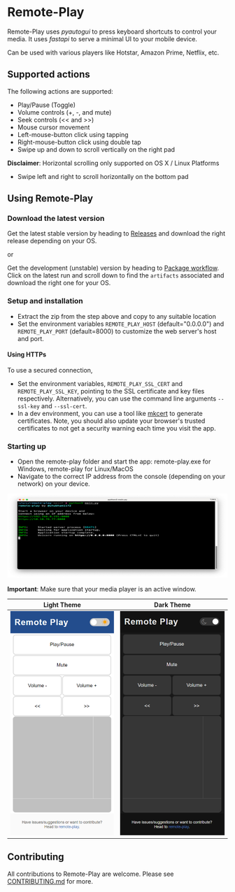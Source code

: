 # Remote-Play

Remote-Play uses _pyautogui_ to press keyboard shortcuts to control your media. It uses _fastapi_ to serve a minimal UI to your mobile device.

Can be used with various players like Hotstar, Amazon Prime, Netflix, etc.

## Supported actions

The following actions are supported:
- Play/Pause (Toggle)
- Volume controls (+, -, and mute)
- Seek controls (<< and >>)
- Mouse cursor movement
- Left-mouse-button click using tapping
- Right-mouse-button click using double tap
- Swipe up and down to scroll vertically on the right pad

**Disclaimer**: Horizontal scrolling only supported on OS X / Linux Platforms
- Swipe left and right to scroll horizontally on the bottom pad 

## Using Remote-Play

### Download the latest version

Get the latest stable version by heading to [Releases](https://github.com/shubham1172/remote-play/releases) and download the right release depending on your OS.

or

Get the development (unstable) version by heading to [Package workflow](https://github.com/shubham1172/remote-play/actions/workflows/package.yml). Click on the latest run and scroll down to find the `artifacts` associated and download the right one for your OS.

### Setup and installation

- Extract the zip from the step above and copy to any suitable location
- Set the environment variables `REMOTE_PLAY_HOST` (default="0.0.0.0") and `REMOTE_PLAY_PORT` (default=8000) to customize the web server's host and port.

#### Using HTTPs
To use a secured connection,
- Set the environment variables, `REMOTE_PLAY_SSL_CERT` and `REMOTE_PLAY_SSL_KEY`, pointing to the SSL certificate and key files respectively. Alternatively, you can use the command line arguments `--ssl-key` and `--ssl-cert`.
- In a dev environment, you can use a tool like [mkcert](https://github.com/FiloSottile/mkcert) to generate certificates. Note, you should also update your browser's trusted certificates to not get a security warning each time you visit the app.


### Starting up

- Open the remote-play folder and start the app: remote-play.exe for Windows, remote-play for Linux/MacOS
- Navigate to the correct IP address from the console (depending on your network) on your device.

<img src="./docs/screenshot_terminal.png" width="513" height="193" alt="Screenshot of terminal"/>


**Important**: Make sure that your media player is an active window.

Light Theme                |  Dark Theme
:-------------------------:|:-------------------------:
![Screenshot of webapp](./docs/screenshot_webapp.PNG "Light Mode Screenshot")  |  ![Screenshot of darkmode webapp](./docs/screenshot_darkmode_webapp.PNG "Dark Mode Screenshot")

## Contributing

All contributions to Remote-Play are welcome. Please see [CONTRIBUTING.md](/CONTRIBUTING.md) for more.
